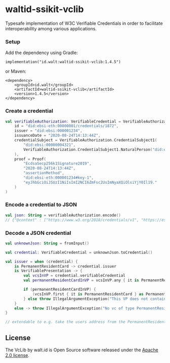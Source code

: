 # waltid-ssikit-vclib
Typesafe implementation of W3C Verifiable Credentials in order to facilitate interoperability among various applications.


### Setup

Add the dependency using Gradle:

    implementation("id.walt:waltid-ssikit-vclib:1.4.5")
    
or Maven:

    <dependency>
        <groupId>id.walt</groupId>
        <artifactId>waltid-ssikit-vclib</artifactId>
        <version>1.4.5</version>
    </dependency>
    
### Create a credential
```kotlin
val verifiableAuthorization: VerifiableCredential = VerifiableAuthorization(
    id = "did:ebsi-eth:00000001/credentials/1872",
    issuer = "did:ebsi:000001234",
    issuanceDate = "2020-08-24T14:13:44Z",
    credentialSubject = VerifiableAuthorization.CredentialSubject1(
        "did:ebsi:00000004321",
        VerifiableAuthorization.CredentialSubject1.NaturalPerson("did:example:00001111")
    ),
    proof = Proof(
        "EcdsaSecp256k1Signature2019",
        "2020-08-24T14:13:44Z",
        "assertionMethod",
        "did:ebsi-eth:000001234#key-1",
        "eyJhbGciOiJSUzI1NiIsImI2NCI6ZmFsc2UsImNyaXQiOlsiYjY0Il19."
    )
)
```

### Encode a credential to JSON
```kotlin
val json: String = verifiableAuthorization.encode()
// {"@context" : ["https://www.w3.org/2018/credentials/v1", "https://ess ...
```

### Decode a JSON credential
```kotlin
val unknownJson: String = fromInput()

val credential: VerifiableCredential = unknownJson.toCredential()

val issuer = when (credential) {
    is PermanentResidentCard -> credential.issuer
    is VerifiablePresentation -> {
        val vcsInVP = credential.verifiableCredential
        val permanentResidentCardInVP = vcsInVP.any { it is PermanentResidentCard }

        if (permanentResidentCardInVP) {
            (vcsInVP.first { it is PermanentResidentCard } as PermanentResidentCard).issuer
        } else throw IllegalArgumentException("This VP does not contain a PermanentResidentCard")
    }
    else -> throw IllegalArgumentException("No vc of type PermanentResidentCard was found!")
}

// extendable to e.g. take the users address from the PermanentResidentCard, or an Europass (if supplied), or a VerifiableUtilityBill etc...
```

## License

The VcLib by walt.id is Open Source software released under the [Apache 2.0 license](https://www.apache.org/licenses/LICENSE-2.0.html).

